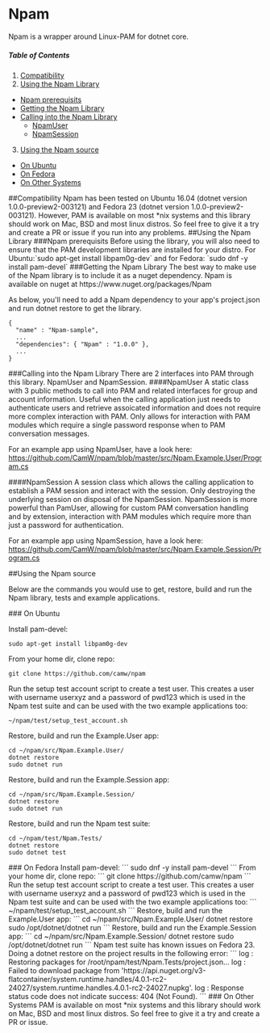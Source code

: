 # Npam
Npam is a wrapper around Linux-PAM for dotnet core.

##### Table of Contents  
1. [Compatibility](#Compatibility)  
2. [Using the Npam Library](#Using_the_Npam_Library)
  * [Npam prerequisits](#Npam_prerequisits)
  * [Getting the Npam Library](#Getting_the_Npam_Library)
  * [Calling into the Npam Library](#Calling_into_the_Npam_Library)
    * [NpamUser](#NpamUser)
    * [NpamSession](#NpamSession)
3. [Using the Npam source](#Using_the_Npam_source)
  * [On Ubuntu](#On_Ubuntu)
  * [On Fedora](#On_Fedora)
  * [On Other Systems](#On_Other_Systems)

<a name="Compatibility"/>
##Compatibility
Npam has been tested on Ubuntu 16.04 (dotnet version 1.0.0-preview2-003121) and Fedora 23 (dotnet version 1.0.0-preview2-003121). However, PAM is available on most *nix systems and this library should work on Mac, BSD and most linux distros. So feel free to give it a try and create a PR or issue if you run into any problems.

<a name="Using_the_Npam_Library"/>
##Using the Npam Library

<a name="Npam_prerequisits"/>
###Npam prerequisits
Before using the library, you will also need to ensure that the PAM development libraries are installed for your distro.
For Ubuntu:`sudo apt-get install libpam0g-dev` and for Fedora: `sudo dnf -y install pam-devel`

<a name="Getting_the_Npam_Library"/>
###Getting the Npam Library
The best way to make use of the Npam library is to include it as a nuget dependency. Npam is available on nuget at https://www.nuget.org/packages/Npam

As below, you'll need to add a Npam dependency to your app's project.json and run dotnet restore to get the library.
```
{
  "name" : "Npam-sample",
  ...
  "dependencies": { "Npam" : "1.0.0" },
  ...
}
```

<a name="Calling_into_the_Npam_Library"/>
###Calling into the Npam Library
There are 2 interfaces into PAM through this library. NpamUser and NpamSession.

<a name="NpamUser"/>
####NpamUser
A static class with 3 public methods to call into PAM and related interfaces for group and account information. Useful when the calling application just needs to authenticate users and retrieve assoicated information and does not require more complex interaction with PAM. Only allows for interaction with PAM modules which require a single password response when to PAM conversation messages.

For an example app using NpamUser, have a look here: https://github.com/CamW/npam/blob/master/src/Npam.Example.User/Program.cs

<a name="NpamSession"/>
####NpamSession
A session class which allows the calling application to establish a PAM session and interact with the session. Only destroying the underlying session on disposal of the NpamSession. NpamSession is more powerful than PamUser, allowing for custom PAM conversation handling and by extension, interaction with PAM modules which require more than just a password for authentication.

For an example app using NpamSession, have a look here: https://github.com/CamW/npam/blob/master/src/Npam.Example.Session/Program.cs

<a name="Using_the_Npam_source"/>
##Using the Npam source

Below are the commands you would use to get, restore, build and run the Npam library, tests and example applications.

<a name="On_Ubuntu"/>
### On Ubuntu

Install pam-devel: 
```
sudo apt-get install libpam0g-dev
```
From your home dir, clone repo: 
```
git clone https://github.com/camw/npam
```
Run the setup test account script to create a test user. This creates a user with username userxyz and a password of pwd123 which is used in the Npam test suite and can be used with the two example applications too: 
```
~/npam/test/setup_test_account.sh
```
Restore, build and run the Example.User app:
```
cd ~/npam/src/Npam.Example.User/
dotnet restore
sudo dotnet run
```
Restore, build and run the Example.Session app:
```
cd ~/npam/src/Npam.Example.Session/
dotnet restore
sudo dotnet run
```
Restore, build and run the Npam test suite:
```
cd ~/npam/test/Npam.Tests/
dotnet restore
sudo dotnet test
```
    
<a name="On_Fedora"/>
### On Fedora
Install pam-devel: 
```
sudo dnf -y install pam-devel
```
From your home dir, clone repo: 
```
git clone https://github.com/camw/npam
```
Run the setup test account script to create a test user. This creates a user with username userxyz and a password of pwd123 which is used in the Npam test suite and can be used with the two example applications too: 
```
~/npam/test/setup_test_account.sh
```
Restore, build and run the Example.User app:
```
cd ~/npam/src/Npam.Example.User/
dotnet restore
sudo /opt/dotnet/dotnet run
```
Restore, build and run the Example.Session app:
```
cd ~/npam/src/Npam.Example.Session/
dotnet restore
sudo /opt/dotnet/dotnet run
```
Npam test suite has known issues on Fedora 23. Doing a dotnet restore on the project results in the following error:
```
log  : Restoring packages for /root/npam/test/Npam.Tests/project.json...
log  : Failed to download package from 'https://api.nuget.org/v3-flatcontainer/system.runtime.handles/4.0.1-rc2-24027/system.runtime.handles.4.0.1-rc2-24027.nupkg'.
log  : Response status code does not indicate success: 404 (Not Found).
```

<a name="On_Other_Systems"/>
### On Other Systems
PAM is available on most *nix systems and this library should work on Mac, BSD and most linux distros. So feel free to give it a try and create a PR or issue.
